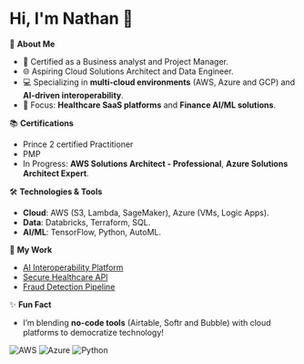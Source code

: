 # Hi, I'm Nathan 👋

🚀 **About Me**
- 🔆 Certified as a Business analyst and Project Manager.
- 🌐 Aspiring Cloud Solutions Architect and Data Engineer.
- 💻 Specializing in **multi-cloud environments** (AWS, Azure and GCP) and **AI-driven interoperability**.
- 🏥 Focus: **Healthcare SaaS platforms** and **Finance AI/ML solutions**.

📚 **Certifications**
- Prince 2 certified Practitioner
- PMP 
- In Progress: **AWS Solutions Architect - Professional**, **Azure Solutions Architect Expert**.

🛠 **Technologies & Tools**
- **Cloud**: AWS (S3, Lambda, SageMaker), Azure (VMs, Logic Apps).
- **Data**: Databricks, Terraform, SQL.
- **AI/ML**: TensorFlow, Python, AutoML.

📂 **My Work**
- [AI Interoperability Platform](https://github.com/YourRepoLink)
- [Secure Healthcare API](https://github.com/YourRepoLink)
- [Fraud Detection Pipeline](https://github.com/YourRepoLink)

✨ **Fun Fact**
- I’m blending **no-code tools** (Airtable, Softr and Bubble) with cloud platforms to democratize technology!

![AWS](https://img.shields.io/badge/AWS-232F3E?style=for-the-badge&logo=amazonaws&logoColor=white)
![Azure](https://img.shields.io/badge/Azure-0078D4?style=for-the-badge&logo=microsoftazure&logoColor=white)
![Python](https://img.shields.io/badge/Python-3776AB?style=for-the-badge&logo=python&logoColor=white)
